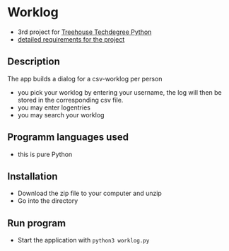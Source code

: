 # Worklog
- 3rd project for [Treehouse Techdegree Python](https://teamtreehouse.com/techdegree/python-web-development)
- [detailed requirements for the project](docs/assigment.md)

## Description
The app builds a dialog for a csv-worklog per person
- you pick your worklog by entering your username, the log will then be stored in the corresponding csv file.
- you may enter logentries
- you may search your worklog

## Programm languages used
- this is pure Python

## Installation
- Download the zip file to your computer and unzip
- Go into the directory

## Run program
- Start the application with `python3 worklog.py`
